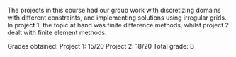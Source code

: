 The projects in this course had our group work with discretizing domains with different constraints, and implementing solutions using irregular grids. 
In project 1, the topic at hand was finite difference methods, whilst project 2 dealt with finite element methods. 

Grades obtained:
Project 1: 15/20
Project 2: 18/20
Total grade: B
